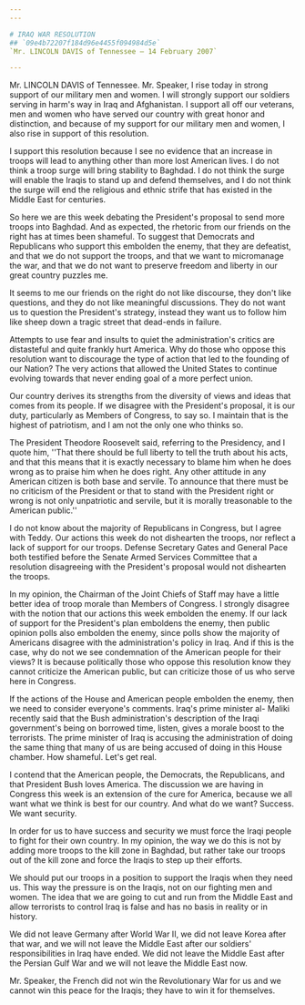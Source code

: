 ```yaml
---
---

# IRAQ WAR RESOLUTION
## `09e4b72207f184d96e4455f094984d5e`
`Mr. LINCOLN DAVIS of Tennessee — 14 February 2007`

---
```



Mr. LINCOLN DAVIS of Tennessee. Mr. Speaker, I rise today in strong 
support of our military men and women. I will strongly support our 
soldiers serving in harm's way in Iraq and Afghanistan. I support all 
off our veterans, men and women who have served our country with great 
honor and distinction, and because of my support for our military men 
and women, I also rise in support of this resolution.

I support this resolution because I see no evidence that an increase 
in troops will lead to anything other than more lost American lives. I 
do not think a troop surge will bring stability to Baghdad. I do not 
think the surge will enable the Iraqis to stand up and defend 
themselves, and I do not think the surge will end the religious and 
ethnic strife that has existed in the Middle East for centuries.

So here we are this week debating the President's proposal to send 
more troops into Baghdad. And as expected, the rhetoric from our 
friends on the right has at times been shameful. To suggest that 
Democrats and Republicans who support this embolden the enemy, that 
they are defeatist, and that we do not support the troops, and that we 
want to micromanage the war, and that we do not want to preserve 
freedom and liberty in our great country puzzles me.

It seems to me our friends on the right do not like discourse, they 
don't like questions, and they do not like meaningful discussions. They 
do not want us to question the President's strategy, instead they want 
us to follow him like sheep down a tragic street that dead-ends in 
failure.

Attempts to use fear and insults to quiet the administration's 
critics are distasteful and quite frankly hurt America. Why do those 
who oppose this resolution want to discourage the type of action that 
led to the founding of our Nation? The very actions that allowed the 
United States to continue evolving towards that never ending goal of a 
more perfect union.

Our country derives its strengths from the diversity of views and 
ideas that comes from its people. If we disagree with the President's 
proposal, it is our duty, particularly as Members of Congress, to say 
so. I maintain that is the highest of patriotism, and I am not the only 
one who thinks so.

The President Theodore Roosevelt said, referring to the Presidency, 
and I quote him, ''That there should be full liberty to tell the truth 
about his acts, and that this means that it is exactly necessary to 
blame him when he does wrong as to praise him when he does right. Any 
other attitude in any American citizen is both base and servile. To 
announce that there must be no criticism of the President or that to 
stand with the President right or wrong is not only unpatriotic and 
servile, but it is morally treasonable to the American public.''

I do not know about the majority of Republicans in Congress, but I 
agree with Teddy. Our actions this week do not dishearten the troops, 
nor reflect a lack of support for our troops. Defense Secretary Gates 
and General Pace both testified before the Senate Armed Services 
Committee that a resolution disagreeing with the President's proposal 
would not dishearten the troops.

In my opinion, the Chairman of the Joint Chiefs of Staff may have a 
little better idea of troop morale than Members of Congress. I strongly 
disagree with the notion that our actions this week embolden the enemy. 
If our lack of support for the President's plan emboldens the enemy, 
then public opinion polls also embolden the enemy, since polls show the 
majority of Americans disagree with the administration's policy in 
Iraq. And if this is the case, why do not we see condemnation of the 
American people for their views? It is because politically those who 
oppose this resolution know they cannot criticize the American public, 
but can criticize those of us who serve here in Congress.

If the actions of the House and American people embolden the enemy, 
then we need to consider everyone's comments. Iraq's prime minister al-
Maliki recently said that the Bush administration's description of the 
Iraqi government's being on borrowed time, listen, gives a morale boost 
to the terrorists. The prime minister of Iraq is accusing the 
administration of doing the same thing that many of us are being 
accused of doing in this House chamber. How shameful. Let's get real.

I contend that the American people, the Democrats, the Republicans, 
and that President Bush loves America. The discussion we are having in 
Congress this week is an extension of the cure for America, because we 
all want what we think is best for our country. And what do we want? 
Success. We want security.

In order for us to have success and security we must force the Iraqi 
people to fight for their own country. In my opinion, the way we do 
this is not by adding more troops to the kill zone in Baghdad, but 
rather take our troops out of the kill zone and force the Iraqis to 
step up their efforts.

We should put our troops in a position to support the Iraqis when 
they need us. This way the pressure is on the Iraqis, not on our 
fighting men and women. The idea that we are going to cut and run from 
the Middle East and allow terrorists to control Iraq is false and has 
no basis in reality or in history.

We did not leave Germany after World War II, we did not leave Korea 
after that war, and we will not leave the Middle East after our 
soldiers' responsibilities in Iraq have ended. We did not leave the 
Middle East after the Persian Gulf War and we will not leave the Middle 
East now.

Mr. Speaker, the French did not win the Revolutionary War for us and 
we cannot win this peace for the Iraqis; they have to win it for 
themselves.
